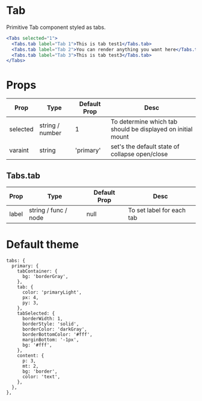 # Tab

Primitive Tab component styled as tabs.

<Editor>

```jsx
<Tabs selected="1">
  <Tabs.tab label="Tab 1">This is tab test1</Tabs.tab>
  <Tabs.tab label="Tab 2">You can render anything you want here</Tabs.tab>
  <Tabs.tab label="Tab 3">This is tab test3</Tabs.tab>
</Tabs>
```

</Editor>

# Props

| Prop     | Type            | Default Prop | Desc                                                        |
| -------- | --------------- | ------------ | ----------------------------------------------------------- |
| selected | string / number | 1            | To determine which tab should be displayed on initial mount |
| varaint  | string          | 'primary'    | set's the default state of collapse open/close              |

## Tabs.tab

| Prop  | Type                 | Default Prop | Desc                      |
| ----- | -------------------- | ------------ | ------------------------- |
| label | string / func / node | null         | To set label for each tab |

# Default theme

```
tabs: {
  primary: {
    tabContainer: {
      bg: 'borderGray',
    },
    tab: {
      color: 'primaryLight',
      px: 4,
      py: 3,
    },
    tabSelected: {
      borderWidth: 1,
      borderStyle: 'solid',
      borderColor: 'darkGray',
      borderBottomColor: '#fff',
      marginBottom: '-1px',
      bg: '#fff',
    },
    content: {
      p: 3,
      mt: 2,
      bg: 'border',
      color: 'text',
    },
  },
},
```
